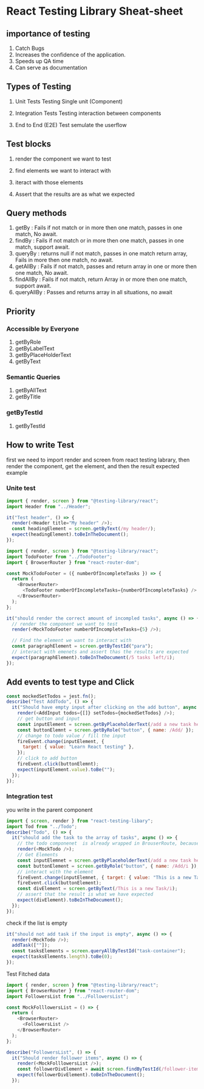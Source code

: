 # React Testing Library Sheat-sheet

## importance of testing

1. Catch Bugs
2. Increases the confidence of the application.
3. Speeds up QA time
4. Can serve as documentation

## Types of Testing

1. Unit Tests
   Testing Single unit (Component)

2. Integration Tests
   Testing interaction between components

3. End to End (E2E) Test
   semulate the userflow

## Test blocks

1. render the component we want to test

2. find elements we want to interact with

3. iteract with those elements

4. Assert that the results are as what we expected

## Query methods

1. getBy : Fails if not match or in more then one match, passes in one match, No await.
2. findBy : Fails if not match or in more then one match, passes in one match, support await.
3. queryBy : returns null if not match, passes in one match return array, Fails in more then one match, no await.
4. getAllBy : Fails if not match, passes and return array in one or more then one match, No await.
5. findAllBy : Fails if not match, return Array in or more then one match, support await.
6. queryAllBy : Passes and returns array in all situations, no await

## Priority

### Accessible by Everyone

1. getByRole
2. getByLabelText
3. getByPlaceHolderText
4. getByText

### Semantic Queries

1. getByAllText
2. getByTitle

### getByTestId

1. getByTestId

## How to write Test

first we need to import render and screen from react testing labrary, then render the component, get the element, and then the result expected  
example

### Unite test

```javascript
import { render, screen } from "@testing-library/react";
import Header from "../Header";

it("Test header", () => {
  render(<Header title="My header" />);
  const headingElement = screen.getByText(/my header/);
  expect(headingElement).toBeInTheDocument();
});
```

```javascript
import { render, screen } from "@testing-library/react";
import TodoFooter from "../TodoFooter";
import { BrowserRouter } from "react-router-dom";

const MockTodoFooter = ({ numberOfIncompleteTasks }) => {
  return (
    <BrowserRouter>
      <TodoFooter numberOfIncompleteTasks={numberOfIncompleteTasks} />
    </BrowserRouter>
  );
};

it("should render the correct amount of incompled tasks", async () => {
  // render the component we want to test
  render(<MockTodoFooter numberOfIncompleteTasks={5} />);

  // Find the element we want to interact with
  const paragraphElement = screen.getByTestId("para");
  // interact with emenets and assert thas the results are expected
  expect(paragraphElement).toBeInTheDocument(/5 tasks left/i);
});
```

## Add events to test type and Click

```javascript
const mockedSetTodos = jest.fn();
describe("Test AddTodo", () => {
  it("Should have empty input after clicking on the add button", async () => {
    render(<AddInput todos={[]} setTodos={mockedSetTodos} />);
    // get button and input
    const inputElement = screen.getByPlaceholderText(/add a new task here/i);
    const buttonElemnt = screen.getByRole("button", { name: /Add/ });
    // change to todo value / fill the input
    fireEvent.change(inputElement, {
      target: { value: "Learn React testing" },
    });
    // click to add button
    fireEvent.click(buttonElemnt);
    expect(inputElement.value).toBe("");
  });
});
```

### Integration test

you write in the parent component

```javascript
import { screen, render } from "react-testing-libary";
import Tod from "../Todo";
describe("Todo", () => {
  it("should add the task to the array of tasks", async () => {
    // the todo componenet  is already wrapped in BrouserRoute, because it contains Link router
    render(<MockTodo />);
    // Get Elements
    const inputElemnet = screen.getByPlaceholderText(/add a new task here.../i);
    const buttonElement = screen.getByRole("button", { name: /Add/i });
    // interact with the element
    fireEvent.change(inputElemnet, { target: { value: "This is a new Task" } });
    fireEvent.click(buttonElement);
    const divElement = screen.getByText(/This is a new Task/i);
    // assert that the result is what we have expected
    expect(divElement).toBeInTheDocument();
  });
});
```

check if the list is empty

```javascript
it("should not add task if the input is empty", async () => {
  render(<MockTodo />);
  addTask([""]);
  const tasksElements = screen.queryAllByTestId("task-container");
  expect(tasksElements.length).toBe(0);
});
```

Test Fitched data

```javascript
import { render, screen } from "@testing-library/react";
import { BrowserRouter } from "react-router-dom";
import FollowersList from "../FollowersList";

const MockFolllowersList = () => {
  return (
    <BrowserRouter>
      <FollowersList />
    </BrowserRouter>
  );
};

describe("FollowersList", () => {
  it("Should render follower items", async () => {
    render(<MockFolllowersList />);
    const followerDivElement = await screen.findByTestId(/follower-item-0/i);
    expect(followerDivElement).toBeInTheDocument();
  });
```

